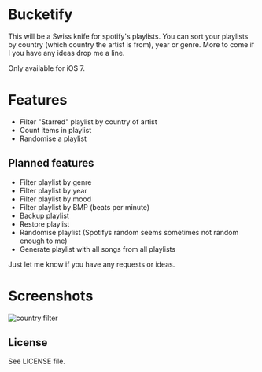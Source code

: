 # Bucketify

This will be a Swiss knife for spotify's playlists. You can sort your playlists by country (which country the artist is from), year or genre. More to come if I you have any ideas drop me a line.

Only available for iOS 7.


# Features

* Filter "Starred" playlist by country of artist
* Count items in playlist
* Randomise a playlist


## Planned features

* Filter playlist by genre
* Filter playlist by year
* Filter playlist by mood
* Filter playlist by BMP (beats per minute)
* Backup playlist
* Restore playlist
* Randomise playlist (Spotifys random seems sometimes not random enough to me)
* Generate playlist with all songs from all playlists

Just let me know if you have any requests or ideas.


# Screenshots

![country filter](https://raw.github.com/hashier/Bucketify/master/images/filtered_country.png)


## License

See LICENSE file.

